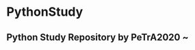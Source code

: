 # PythonStudy
Python Study Repository by PeTrA2020 ~ 
----------------------------------------------------
